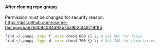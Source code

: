 
#### After cloning repo gnupg

Permission must be changed for security reason:
https://gist.github.com/oseme-techguy/bae2e309c084d93b75a9b25f49718f85

```bash
find ~/.gnupg -type f -exec chmod 600 {} \; # Set 600 for files
find ~/.gnupg -type d -exec chmod 700 {} \; # Set 700 for directories
```


